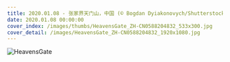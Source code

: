 ```yaml
---
title: 2020.01.08 - 张家界天门山，中国 (© Bogdan Dyiakonovych/Shutterstock)
date: 2020.01.08 00:00:00
cover_index: /images/thumbs/HeavensGate_ZH-CN0588204832_533x300.jpg
cover_detail: /images/HeavensGate_ZH-CN0588204832_1920x1080.jpg
---
```


![HeavensGate](/images/HeavensGate_ZH-CN0588204832_1920x1080.jpg)
